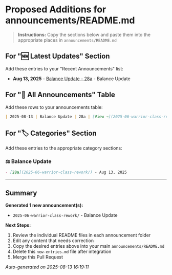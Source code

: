 # Proposed Additions for announcements/README.md

> **Instructions:** Copy the sections below and paste them into the appropriate places in `announcements/README.md`

## For "🆕 Latest Updates" Section

Add these entries to your "Recent Announcements" list:

- **Aug 13, 2025** - [Balance Update - 28a](2025-06-warrior-class-rework/) - Balance Update

## For "📁 All Announcements" Table

Add these rows to your announcements table:

```markdown
| 2025-08-13 | Balance Update | 28a | [View →](2025-06-warrior-class-rework/) |
```

## For "🏷️ Categories" Section

Add these entries to the appropriate category sections:

### ⚖️ Balance Update
```markdown
- [28a](2025-06-warrior-class-rework/) - Aug 13, 2025
```

---

## Summary

**Generated 1 new announcement(s):**

- `2025-06-warrior-class-rework/` - Balance Update


**Next Steps:**
1. Review the individual README files in each announcement folder
2. Edit any content that needs correction
3. Copy the desired entries above into your main `announcements/README.md`
4. Delete this `new-entries.md` file after integration
5. Merge this Pull Request

*Auto-generated on 2025-08-13 16:19:11*
